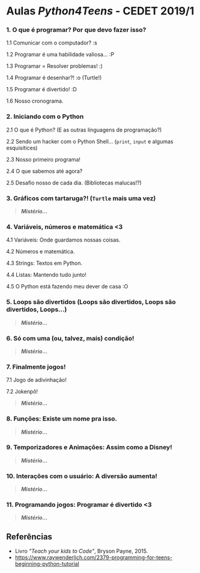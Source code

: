 # Aulas _Python4Teens_ - CEDET 2019/1

### 1. O que é programar? Por que devo fazer isso?

1.1 Comunicar com o computador? :s 

1.2 Programar é uma habilidade valiosa... :P

1.3 Programar = Resolver problemas! :)

1.4 Programar é desenhar?! :o (Turtle!)

1.5 Programar é divertido! :D

1.6 Nosso cronograma.


### 2. Iniciando com o Python   
    
2.1 O que é Python? (E as outras linguagens de programação?)

2.2 Sendo um hacker com o Python Shell... (`print`, `input` e algumas esquisitices) 

2.3 Nosso primeiro programa!

2.4 O que sabemos até agora?

2.5 Desafio nosso de cada dia. (Bibliotecas malucas!?)


### 3. Gráficos com tartaruga?! (`Turtle` mais uma vez)

> **_Mistério..._**


### 4. Variáveis, números e matemática <3

4.1 Variáveis: Onde guardamos nossas coisas.

4.2 Números e matemática.

4.3 Strings: Textos em Python.

4.4 Listas: Mantendo tudo junto!

4.5 O Python está fazendo meu dever de casa :O


### 5. Loops são divertidos (Loops são divertidos, Loops são divertidos, Loops...) 

> **_Mistério..._**

### 6. Só com uma (ou, talvez, mais) condição!

> **_Mistério..._**

### 7. Finalmente jogos!

7.1 Jogo de adivinhação!

7.2 Jokenpô!

> **_Mistério..._**

### 8. Funções: Existe um nome pra isso.

> **_Mistério..._**

### 9. Temporizadores e Animações: Assim como a Disney! 

> **_Mistério..._**

### 10. Interações com o usuário: A diversão aumenta!

> **_Mistério..._**

### 11. Programando jogos: Programar é divertido <3

> **_Mistério..._**

## Referências
- Livro _"Teach your kids to Code"_, Bryson Payne, 2015.
- https://www.raywenderlich.com/2379-programming-for-teens-beginning-python-tutorial

